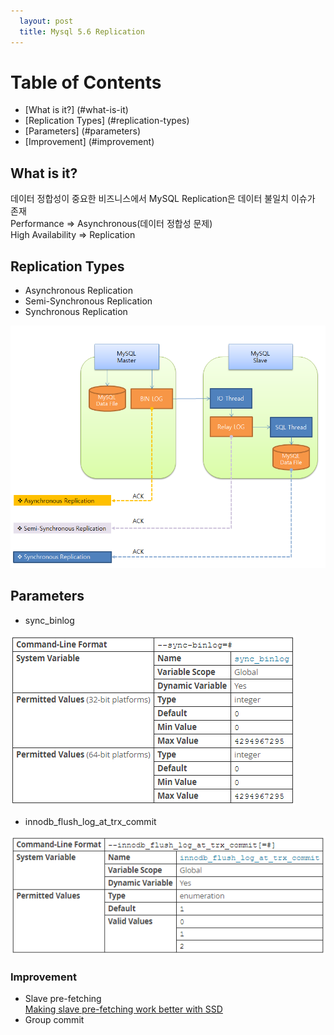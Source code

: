 ```yaml
---
  layout: post
  title: Mysql 5.6 Replication
---
```


# Table of Contents
- [What is it?] (#what-is-it)
- [Replication Types] (#replication-types)
- [Parameters] (#parameters)
- [Improvement] (#improvement)

## What is it?
데이터 정합성이 중요한 비즈니스에서 MySQL Replication은 데이터 불일치 이슈가 존재  
Performance => Asynchronous(데이터 정합성 문제)  
High Availability => Replication  

## Replication Types

* Asynchronous Replication
* Semi-Synchronous Replication
* Synchronous Replication

![Replication Types](/images/ReplicationTypes.PNG)

## Parameters
* sync_binlog  

![sync_binlog](/images/sync_binlog.png)

* innodb_flush_log_at_trx_commit

![innodb_flush_log_at_trx_commit](/images/innodb_flush_log_at_trx_commit.png)

### Improvement
* Slave pre-fetching  
[Making slave pre-fetching work better with SSD](http://yoshinorimatsunobu.blogspot.kr/2011/10/making-slave-pre-fetching-work-better.html)
* Group commit

